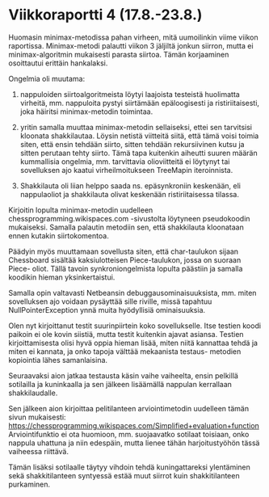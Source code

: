Viikkoraportti 4 (17.8.-23.8.)
==============================

Huomasin minimax-metodissa pahan virheen, mitä uumoilinkin viime
viikon raportissa. Minimax-metodi palautti viikon 3 jäljiltä jonkun
siirron, mutta ei minimax-algoritmin mukaisesti parasta siirtoa.
Tämän korjaaminen osoittautui erittäin hankalaksi.

Ongelmia oli muutama:

1. nappuloiden siirtoalgoritmeista löytyi laajoista
testeistä huolimatta virheitä, mm. nappuloita pystyi siirtämään
epäloogisesti ja ristiriitaisesti, joka häiritsi minimax-metodin
toimintaa.

2. yritin samalla muuttaa minimax-metodin sellaiseksi, ettei sen
tarvitsisi kloonata shakkilautaa. Löysin netistä viitteitä siitä, että
tämä voisi toimia siten, että ensin tehdään siirto, sitten tehdään
rekursiivinen kutsu ja sitten perutaan tehty siirto. Tämä tapa kuitenkin
aiheutti suuren määrän kummallisia ongelmia, mm. tarvittavia olioviitteitä
ei löytynyt tai sovelluksen ajo kaatui virheilmoitukseen TreeMapin
iteroinnista.

3. Shakkilauta oli liian helppo saada ns. epäsynkroniin keskenään, eli
nappulaoliot ja shakkilauta olivat keskenään ristiriitaisessa tilassa.

Kirjoitin lopulta minimax-metodin uudelleen chessprogramming.wikispaces.com
-sivustolta löytyneen pseudokoodin mukaiseksi. Samalla palautin metodiin
sen, että shakkilauta kloonataan ennen kutakin siirtokomentoa.

Päädyin myös muuttamaan sovellusta siten, että char-taulukon sijaan
Chessboard sisältää kaksiulotteisen Piece-taulukon, jossa on suoraan Piece-
oliot. Tällä tavoin synkroniongelmista lopulta päästiin ja samalla koodikin
hieman yksinkertaistui.

Samalla opin valtavasti Netbeansin debuggausominaisuuksista, mm. miten
sovelluksen ajo voidaan pysäyttää sille riville, missä tapahtuu
NullPointerException ynnä muita hyödyllisiä ominaisuuksia.

Olen nyt kirjoittanut testit suurinpiirtein koko sovellukselle. Itse testien
koodi paikoin ei ole kovin siistiä, mutta testit kuitenkin ajavat asiansa.
Testien kirjoittamisesta olisi hyvä oppia hieman lisää, miten niitä kannattaa
tehdä ja miten ei kannata, ja onko tapoja välttää mekaanista testaus-
metodien kopiointia lähes samanlaisina.

Seuraavaksi aion jatkaa testausta käsin vaihe vaiheelta, ensin pelkillä
sotilailla ja kuninkaalla ja sen jälkeen lisäämällä nappulan kerrallaan
shakkilaudalle.

Sen jälkeen aion kirjoittaa pelitilanteen arviointimetodin
uudelleen tämän sivun mukaisesti:
https://chessprogramming.wikispaces.com/Simplified+evaluation+function
Arviointifunktio ei ota huomioon, mm. suojaavatko sotilaat toisiaan,
onko nappula uhattuna ja niin edespäin, mutta lienee tähän harjoitustyöhön
tässä vaiheessa riittävä.

Tämän lisäksi sotilaalle täytyy vihdoin tehdä kuningattareksi ylentäminen
sekä shakkitilanteen syntyessä estää muut siirrot kuin shakkitilanteen
purkaminen.
